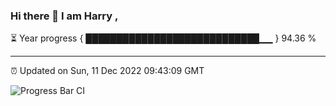 ### Hi there 👋 I am Harry , 

⏳ Year progress { ████████████████████████████▁▁ } 94.36 %

---

⏰ Updated on Sun, 11 Dec 2022 09:43:09 GMT

![Progress Bar CI](https://github.com/duykhang68/duykhang68/workflows/Progress%20Bar%20CI/badge.svg)
